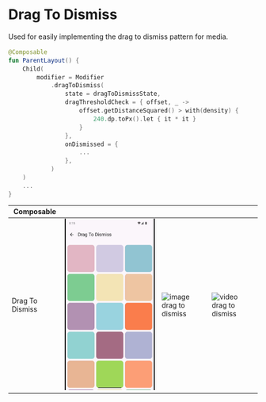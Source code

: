 # Drag To Dismiss

Used for easily implementing the drag to dismiss pattern for media.

```kotlin
@Composable
fun ParentLayout() {
    Child(
        modifier = Modifier
            .dragToDismiss(
                state = dragToDismissState,
                dragThresholdCheck = { offset, _ ->
                    offset.getDistanceSquared() > with(density) {
                        240.dp.toPx().let { it * it }
                    }
                },
                onDismissed = {
                    ...
                },
            )
    )
    ...
}
```


| Composable                        |                                                                                      |                                                                                                   |                                                                                            |
|-----------------------------------|--------------------------------------------------------------------------------------|---------------------------------------------------------------------------------------------------|--------------------------------------------------------------------------------------------|
| Drag To Dismiss                   | ![color drag to dismiss](../../images/drag_to_dismiss_crop.gif)                      | ![image drag to dismiss](../../images/drag_to_dismiss_app_image.gif)                              | ![video drag to dismiss](../../images/drag_to_dismiss_app_video.gif)                       |
